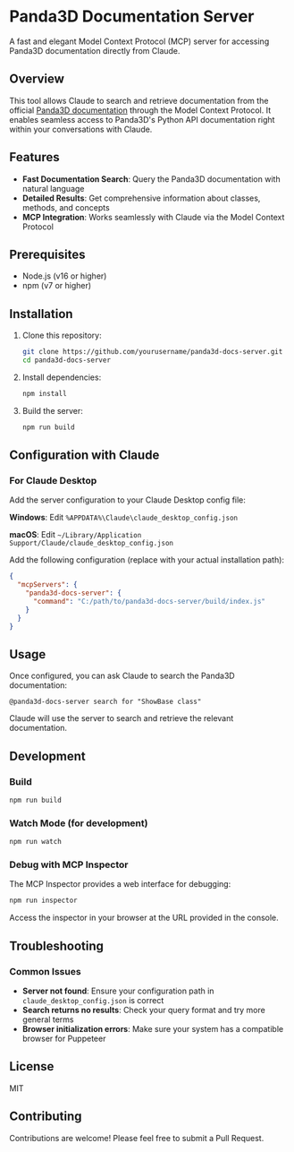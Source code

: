 # Panda3D Documentation Server

A fast and elegant Model Context Protocol (MCP) server for accessing Panda3D documentation directly from Claude.

## Overview

This tool allows Claude to search and retrieve documentation from the official [Panda3D documentation](https://docs.panda3d.org) through the Model Context Protocol. It enables seamless access to Panda3D's Python API documentation right within your conversations with Claude.

## Features

- **Fast Documentation Search**: Query the Panda3D documentation with natural language
- **Detailed Results**: Get comprehensive information about classes, methods, and concepts
- **MCP Integration**: Works seamlessly with Claude via the Model Context Protocol

## Prerequisites

- Node.js (v16 or higher)
- npm (v7 or higher)

## Installation

1. Clone this repository:
   ```bash
   git clone https://github.com/yourusername/panda3d-docs-server.git
   cd panda3d-docs-server
   ```

2. Install dependencies:
   ```bash
   npm install
   ```

3. Build the server:
   ```bash
   npm run build
   ```

## Configuration with Claude

### For Claude Desktop

Add the server configuration to your Claude Desktop config file:

**Windows**:
Edit `%APPDATA%\Claude\claude_desktop_config.json`

**macOS**:
Edit `~/Library/Application Support/Claude/claude_desktop_config.json`

Add the following configuration (replace with your actual installation path):

```json
{
  "mcpServers": {
    "panda3d-docs-server": {
      "command": "C:/path/to/panda3d-docs-server/build/index.js"
    }
  }
}
```

## Usage

Once configured, you can ask Claude to search the Panda3D documentation:

```
@panda3d-docs-server search for "ShowBase class"
```

Claude will use the server to search and retrieve the relevant documentation.

## Development

### Build

```bash
npm run build
```

### Watch Mode (for development)

```bash
npm run watch
```

### Debug with MCP Inspector

The MCP Inspector provides a web interface for debugging:

```bash
npm run inspector
```

Access the inspector in your browser at the URL provided in the console.

## Troubleshooting

### Common Issues

- **Server not found**: Ensure your configuration path in `claude_desktop_config.json` is correct
- **Search returns no results**: Check your query format and try more general terms
- **Browser initialization errors**: Make sure your system has a compatible browser for Puppeteer

## License

MIT

## Contributing

Contributions are welcome! Please feel free to submit a Pull Request.
